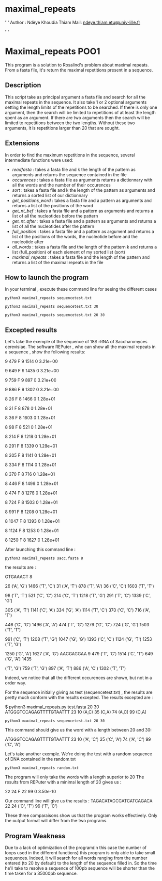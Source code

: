 # maximal_repeats
'''
Author : Ndèye Khoudia Thiam
Mail: ndeye.thiam.etu@univ-lille.fr

'''
# Maximal_repeats POO1

This program is a solution to Rosalind's problem about maximal repeats. From a fasta file, it's return the 
maximal repetitions present in a sequence.

## Description

This script take as principal argument a fasta file and search for all the maximal repeats in the sequence.
It also take 1 or 2 optional arguments setting the length limits of the repetitions to be searched. If there is
only one argument, then the search will be limited to repetitions of at least the length spent as an argument.
If there are two arguments then the search will be limited to repetitions between the two lengths. Without these
two arguments, it is repetitions larger than 20 that are sought.


## Extensions

In order to find the maximum repetitions in the sequence, several intermediate functions were used:

- *readfasta* : takes a fasta file and k the length of the pattern  as arguments and returns the sequence contained in the file
- *occurences* : takes a fasta file as arguments  returns a dictionnary with all the words and the number of their occurences
- *sort* : takes a fasta file and k the length of the pattern as arguments and returns a sorted list of our dictionnary
- *get_positions_word* : takes a fasta file and a pattern as arguments and returns a list of the positions of the word
- *get_nt_bef* : takes a fasta file and a pattern as arguments and returns a list of all the nucleotides before the pattern
- *get_nt_after* : takes a fasta file and a pattern as arguments and returns a list of all the nucleotides after the pattern
- *full_position* : takes a fasta file and a pattern as argument and returns a list of the positions of the words, the nucleotide before and the nucleotide after 
- *all_words* : takes a fasta file and the length of the pattern k and returns a list (full_position) of each element of my sorted list (sort)
- *maximal_repeats* : takes a fasta file and the length of the pattern and returns a list of the maximal repeats in the file 

## How to launch the program

In your terminal , execute these command line for seeing the different cases

```
python3 maximal_repeats sequencetest.txt
```
```
python3 maximal_repeats sequencetest.txt 30
```
```
python3 maximal_repeats sequencetest.txt 20 30
```

## Excepted results

Let's take the exemple of the sequence of 18S rRNA of Saccharomyces cerevisiae. The software REPuter ,
who can show all the maximal repeats in a sequence , show the following results:


9  479 F     9 1514  0 3.21e+00 

9  649 F     9 1435  0 3.21e+00

9  759 F     9  897  0 3.21e+00

9  886 F     9 1302  0 3.21e+00

8   26 F     8 1466  0 1.28e+01

8   31 F     8  878  0 1.28e+01

8   36 F     8 1603  0 1.28e+01

8   98 F     8  521  0 1.28e+01

8  214 F     8 1218  0 1.28e+01

8  291 F     8 1339  0 1.28e+01

8  305 F     8 1141  0 1.28e+01

8  334 F     8 1114  0 1.28e+01

8  370 F     8  716  0 1.28e+01

8  446 F     8 1496  0 1.28e+01

8  474 F     8 1276  0 1.28e+01

8  724 F     8 1503  0 1.28e+01

8  991 F     8 1208  0 1.28e+01

8 1047 F     8 1393  0 1.28e+01

8 1124 F     8 1253  0 1.28e+01

8 1250 F     8 1627  0 1.28e+01



After launching this command line :

```
python3 maximal_repeats sacc.fasta 8
```
the results are :

GTGAAACT 8

26 ('A', 'G') 1466 ('T', 'C') 31 ('A', 'T') 878 ('T', 'A') 36 ('C', 'C') 1603 ('T', 'T')

98 ('T', 'T') 521 ('C', 'C') 214 ('C', 'T') 1218 ('T', 'G') 291 ('T', 'C') 1339 ('C', 'G') 

305 ('A', 'T') 1141 ('C', 'A') 334 ('G', 'A') 1114 ('T', 'C') 370 ('C', 'C') 716 ('A', 'T') 

446 ('C', 'G') 1496 ('A', 'A') 474 ('T', 'G') 1276 ('G', 'C') 724 ('G', 'G') 1503 ('T', 'T') 

991 ('C', 'T') 1208 ('T', 'G') 1047 ('G', 'G') 1393 ('C', 'C') 1124 ('G', 'T') 1253 ('T', 'G')

1250 ('G', 'A') 1627 ('A', 'G') AACGAGGAA 9 479 ('T', 'C') 1514 ('C', 'T') 649 ('G', 'A') 1435 

('T', 'G') 759 ('T', 'G') 897 ('A', 'T') 886 ('A', 'C') 1302 ('T', 'T')

Indeed, we notice that all the different occurences are shown, but not in a order way.


For the sequence initially giving as test (sequencetest.txt) , the results are pretty much conform with 
the results excepted. The results excepted are :

$ python3 maximal_repeats.py test.fasta 20 30
ATGGGTCCAGAGTTTTGTAATTT 23 10 (A,C) 35 (C,A) 74 (A,C) 99 (C,A)


```
python3 maximal_repeats sequencetest.txt 20 30
```
This command  should give us the word with a length between 20 and 30:

ATGGGTCCAGAGTTTTGTAATTT 23
10 ('A', 'C')
35 ('C', 'A')
74 ('A', 'C')
99 ('C', 'A')


Let's take another exemple. We're doing the test with a random sequence of DNA contained in the random.txt

```
python3 maximal_repeats random.txt 
```
The program will only take the words with a length superior to 20 
The results from REPuter with a minimal length of 20 gives us :

22  24 F 22  99  0 3.50e-10

Our command line will give us the results :
TAGACATAGCGATCATCAGACA 22 
24 ('C', 'T')
99 ('T', 'C')

These three comparaisons show us that the program works effectively. Only the output format will differ from 
the two programs


## Program Weakness

Due to a lack of optimization of the program(in this case the number of loops used in the different functions)
 this program is only able to take small sequences. Indeed, it will search for all words ranging from the number
 entered (to 20 by default) to the length of the sequence filled in. So the time he'll take to resolve a sequence
 of 100pb sequence will be shorter than the time taken for a 35000pb sequence. 

